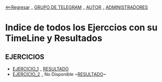 [<==Regresar](../README.md) _ [GRUPO DE TELEGRAM](https://t.me/shell_cli_bash_scripting) _ [AUTOR](../about.md) _ [ADMINISTRADORES](../administradores.md)

# Indice de todos los Ejerccios con su TimeLine y Resultados

## EJERCICIOS

- [EJERCICIO_1](Ejercicios/1_EJERCICIO.md) \_ [RESULTADO](Ejercicios/1_RESUTLADO.md)
- [EJERCICIO_2](Ejercicios/2_EJERCICIO.md) \_ No Disponible ~[RESULTADO](#)~

